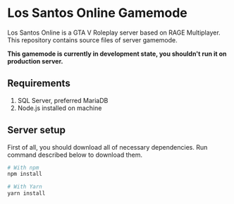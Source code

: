 # Los Santos Online Gamemode
Los Santos Online is a GTA V Roleplay server based on RAGE Multiplayer.
This repository contains source files of server gamemode.

**This gamemode is currently in development state, you shouldn't run it on production server.**

## Requirements
1. SQL Server, preferred MariaDB
2. Node.js installed on machine

## Server setup
First of all, you should download all of necessary dependencies. Run command described below to download them.

```bash
# With npm
npm install

# With Yarn
yarn install
```